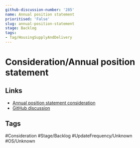 ```yaml
---
github-discussion-number: '285'
name: Annual position statement
prioritised: 'False'
slug: annual-position-statement
stage: Backlog
tags:
- Tag/HousingSupplyAndDelivery
---
```


# Consideration/Annual position statement



## Links

* [Annual position statement consideration](https://design.planning.data.gov.uk/planning-consideration/annual-position-statement)
* [GitHub discussion](https://github.com/digital-land/data-standards-backlog/discussions/285)

## Tags

#Consideration #Stage/Backlog #UpdateFrequency/Unknown #OS/Unknown